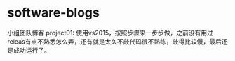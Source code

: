 # software-blogs

小组团队博客
project01: 使用vs2015，按照步骤来一步步做，之前没有用过releas有点不熟悉怎么弄，还有就是太久不敲代码很不熟练，敲得比较慢，最后还是成功运行了。

